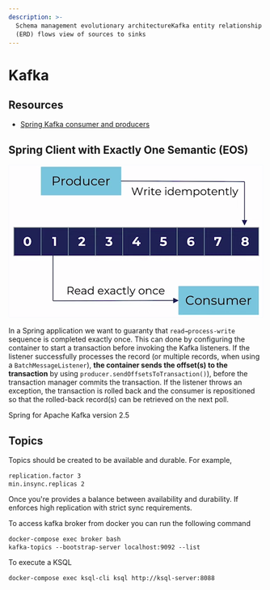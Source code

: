 ```yaml
---
description: >-
  Schema management evolutionary architectureKafka entity relationship diagram
  (ERD) flows view of sources to sinks
---
```


# Kafka

## Resources

* [Spring Kafka consumer and producers](https://www.confluent.io/blog/apache-kafka-spring-boot-application/?utm_medium=sem\&utm_source=google\&utm_campaign=ch.sem_br.nonbrand_tp.prs_tgt.kafka_mt.mbm_rgn.emea_lng.eng_dv.all\&utm_term=%2Bkafka%20%2Bspring\&creative=\&device=c\&placement=\&gclid=Cj0KCQjwhvf6BRCkARIsAGl1GGgOaxBh3AOVOv3o_PcymI6aTI0ewCOgVe47cZmxbGcIMzRA8BL8dFoaAvebEALw_wcB)

## Spring Client with Exactly One Semantic (EOS)

![](<../../.gitbook/assets/image (14) (1).png>)

In a Spring application we want to guaranty that `read→process-write` sequence is completed exactly once. This can done by configuring the container to start a transaction before invoking the Kafka listeners. If the listener successfully processes the record (or multiple records, when using a `BatchMessageListener`), **the container sends the offset(s) to the transaction** by using `producer.sendOffsetsToTransaction()`), before the transaction manager commits the transaction. If the listener throws an exception, the transaction is rolled back and the consumer is repositioned so that the rolled-back record(s) can be retrieved on the next poll.

Spring for Apache Kafka version 2.5

## Topics

Topics should be created to be available and durable. For example,

```
replication.factor 3
min.insync.replicas 2
```

Once you're provides a balance between availability and durability. If enforces high replication with strict sync requirements.

To access kafka broker from docker you can run the following command

```
docker-compose exec broker bash
kafka-topics --bootstrap-server localhost:9092 --list
```

To execute a KSQL

```
docker-compose exec ksql-cli ksql http://ksql-server:8088
```
